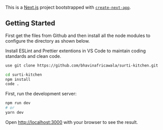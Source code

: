 This is a [Next.js](https://nextjs.org/) project bootstrapped with [`create-next-app`](https://github.com/vercel/next.js/tree/canary/packages/create-next-app).

## Getting Started

First get the files from Github and then install all the node modules to configure the directory as shown below.

Install ESLint and Prettier extentions in VS Code to maintain coding standards and clean code.

```bash
use git clone https://github.com/bhavinafricawala/surti-kitchen.git
```

```bash
cd surti-kitchen
npm install
code .
```

First, run the development server:

```bash
npm run dev
# or
yarn dev
```

Open [http://localhost:3000](http://localhost:3000) with your browser to see the result.
